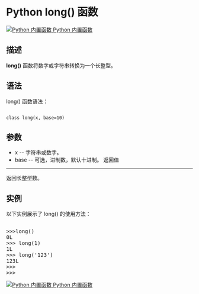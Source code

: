 Python long() 函数
================

 [![Python 内置函数](../images/up.gif)
 Python 内置函数](python-built-in-functions.html)


  描述
--

 **long()** 函数将数字或字符串转换为一个长整型。

 语法
--

 long() 函数语法：

 
```

class long(x, base=10)

```

 参数
--

  * x -- 字符串或数字。
 * base -- 可选，进制数，默认十进制。
  返回值
---

 返回长整型数。

 实例
--

 以下实例展示了 long() 的使用方法：

  <pre>

>>>long()
0L
>>> long(1)
1L
>>> long('123')
123L
>>> 
>>>
</pre>

 [![Python 内置函数](../images/up.gif)
 Python 内置函数](python-built-in-functions.html)

